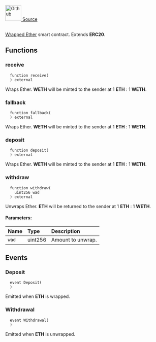 <a href="https://github.com/solace-fi/solace-core/blob/main/contracts/interfaces/IWETH9.sol"><img src="/img/github.svg" alt="Github" width="50px"/> Source</a><br/><br/>

[Wrapped Ether](https://weth.io/) smart contract. Extends **ERC20**.


## Functions
### receive
```solidity
  function receive(
  ) external
```
Wraps Ether. **WETH** will be minted to the sender at 1 **ETH** : 1 **WETH**.



### fallback
```solidity
  function fallback(
  ) external
```
Wraps Ether. **WETH** will be minted to the sender at 1 **ETH** : 1 **WETH**.



### deposit
```solidity
  function deposit(
  ) external
```
Wraps Ether. **WETH** will be minted to the sender at 1 **ETH** : 1 **WETH**.



### withdraw
```solidity
  function withdraw(
    uint256 wad
  ) external
```
Unwraps Ether. **ETH** will be returned to the sender at 1 **ETH** : 1 **WETH**.


#### Parameters:
| Name | Type | Description                                                          |
| :--- | :--- | :------------------------------------------------------------------- |
| `wad` | uint256 | Amount to unwrap. |


## Events
### Deposit
```solidity
  event Deposit(
  )
```
Emitted when **ETH** is wrapped.


### Withdrawal
```solidity
  event Withdrawal(
  )
```
Emitted when **ETH** is unwrapped.


